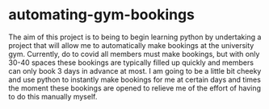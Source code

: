 # automating-gym-bookings
The aim of this project is to being to begin learning python by undertaking a project that will allow me to automatically make bookings at the university gym. Currently, do to covid all members must make bookings, but with only 30-40 spaces these bookings are typically filled up quickly and members can only book 3 days in advance at most. I am going to be a little bit cheeky and use python to instantly make bookings for me at certain days and times the moment these bookings are opened to relieve me of the effort of having to do this manually myself.
